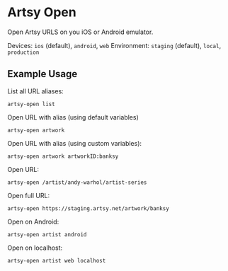 # Artsy Open

Open Artsy URLS on you iOS or Android emulator.

Devices: `ios` (default), `android`, `web`
Environment: `staging` (default), `local`, `production`

## Example Usage

List all URL aliases:

```
artsy-open list
```

Open URL with alias (using default variables)

```
artsy-open artwork
```

Open URL with alias (using custom variables):

```
artsy-open artwork artworkID:banksy
```

Open URL:

```
artsy-open /artist/andy-warhol/artist-series
```

Open full URL:

```
artsy-open https://staging.artsy.net/artwork/banksy
```

Open on Android:

```
artsy-open artist android
```

Open on localhost:

```
artsy-open artist web localhost
```
